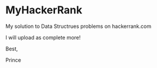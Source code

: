 # MyHackerRank

My solution to Data Structrues problems on hackerrank.com

I will upload as complete more!

Best,

Prince
